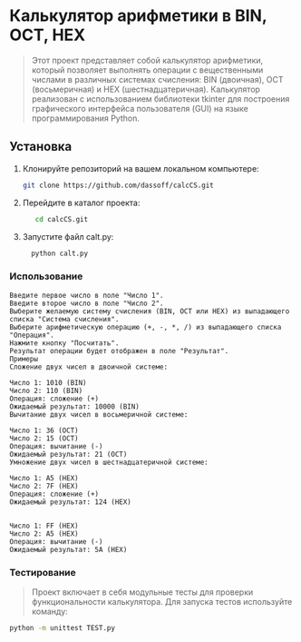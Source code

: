# Калькулятор арифметики в BIN, OCT, HEX

>Этот проект представляет собой калькулятор арифметики, который позволяет выполнять операции с вещественными числами в различных системах счисления: BIN (двоичная), OCT (восьмеричная) и HEX (шестнадцатеричная). Калькулятор реализован с использованием библиотеки tkinter для построения графического интерфейса пользователя (GUI) на языке программирования Python.

## Установка

1. Клонируйте репозиторий на вашем локальном компьютере:

   ```bash
   git clone https://github.com/dassoff/calcCS.git

2. Перейдите в каталог проекта:

   ```bash
      cd calcCS.git
   
3. Запустите файл calt.py:

   ```bash
     python calt.py
   

### Использование
```text
Введите первое число в поле "Число 1".
Введите второе число в поле "Число 2".
Выберите желаемую систему счисления (BIN, OCT или HEX) из выпадающего списка "Система счисления".
Выберите арифметическую операцию (+, -, *, /) из выпадающего списка "Операция".
Нажмите кнопку "Посчитать".
Результат операции будет отображен в поле "Результат".
Примеры
Сложение двух чисел в двоичной системе:

Число 1: 1010 (BIN)
Число 2: 110 (BIN)
Операция: сложение (+)
Ожидаемый результат: 10000 (BIN)
Вычитание двух чисел в восьмеричной системе:

Число 1: 36 (OCT)
Число 2: 15 (OCT)
Операция: вычитание (-)
Ожидаемый результат: 21 (OCT)
Умножение двух чисел в шестнадцатеричной системе:

Число 1: A5 (HEX)
Число 2: 7F (HEX)
Операция: сложение (+)
Ожидаемый результат: 124 (HEX)


Число 1: FF (HEX)
Число 2: A5 (HEX)
Операция: вычитание (-)
Ожидаемый результат: 5A (HEX)
```
   
### Тестирование

> Проект включает в себя модульные тесты для проверки функциональности калькулятора. Для запуска тестов используйте команду:

   ```bash
   python -m unittest TEST.py
